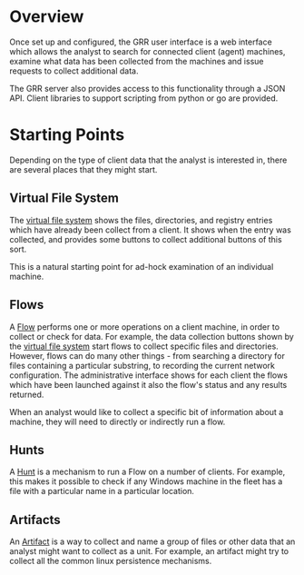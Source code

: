 
# Overview

Once set up and configured, the GRR user interface is a web
interface which allows the analyst to search for connected client (agent)
machines, examine what data has been collected from the machines and issue
requests to collect additional data.

The GRR server also provides access to this functionality through a JSON API.
Client libraries to support scripting from python or go are provided.

# Starting Points

Depending on the type of client data that the analyst is interested in, there
are several places that they might start.

## Virtual File System

The [virtual file system](vfs/virtual-file-system/) shows the files, directories,
and registry entries which have already been collect from a client. It shows
when the entry was collected, and provides some buttons to collect additional
buttons of this sort. 

This is a natural starting point for ad-hock examination of an individual
machine.

## Flows

A [Flow](flows/what-are-flows.md) performs one or more operations on a client
machine, in order to collect or check for data. For example, the data collection
buttons shown by the [virtual file system](vfs/virtual-file-system/) start flows to
collect specific files and directories. However, flows can do many other
things - from searching a directory for files containing a particular substring,
to recording the current network configuration. The administrative interface
shows for each client the flows which have been launched against it also the
flow's status and any results returned.

When an analyst would like to collect a specific bit of information about a
machine, they will need to directly or indirectly run a flow.

## Hunts

A [Hunt](hunts/what-are-hunts.md) is a mechanism to run a Flow on a number of
clients. For example, this makes it possible to check if any Windows machine in
the fleet has a file with a particular name in a particular location.

## Artifacts
An [Artifact](artifacts/overview.md) is a way to collect and name a group of
files or other data that an analyst might want to collect as a unit. For
example, an artifact might try to collect all the common linux persistence
mechanisms.
